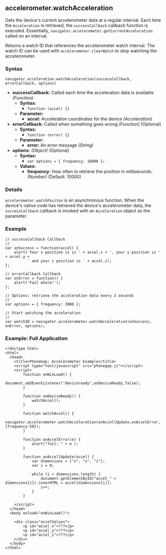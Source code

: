 accelerometer.watchAcceleration
-----------
Gets the device's current accelerometer data at a regular interval. Each time the `Acceleration` is retrieved, the `successCallback` callback function is executed. Essentially, `navigator.accelerometer.getCurrentAcceleration` called on an interval.

Returns a watch ID that references the accelerometer watch interval. The watch ID can be used with `accelerometer.clearWatch` to stop watching the accelerometer.

### Syntax ###
    navigator.acceleration.watchAcceleration(successCallback, errorCallback, options)
    
- __successCallback:__ Called each time the acceleration data is available _(Function)_
    - __Syntax:__
        - `function (accel) {}`
    - __Parameter:__
        - __accel:__ Acceleration coordinates for the device _(Acceleration)_
- __errorCallback:__ Called when something goes wrong _(Function)_ (Optional)
    - __Syntax:__
        - `function (error) {}`
    - __Parameter:__
        - __error:__ An error message _(String)_
- __options:__ _(Object)_ (Optional)
    - __Syntax:__
        - `var options = { frequency: 10000 };`
    - __Values:__
        - __frequency:__ How often to retrieve the position in milliseconds. _(Number)_ (Default: 10000)

### Details ###

`accelerometer.watchPositon` is an asynchronous function. When the device's native code has retrieved the device's accelerometer data, the `successCallback` callback is invoked with an `Acceleration` object as the parameter.

### Example ###

    // successCallback Callback
    //
    var onSuccess = function(accel) {
        alert('Your x position is is ' + accel.x + ', your y position is ' + accel.y +
              ' and your z position is ' + accel.z);
    };

    // errorCallback Callback
    var onError = function() {
        alert('Fail whale!');
    };

    // Options: retrieve the acceleration data every 3 seconds
    //
    var options = { frequency: 3000 };

    // Start watching the acceleration
    //
    var watchID = navigator.accelerometer.watchAcceleration(onSuccess, onError, options);
    
### Example: Full Application ###
    <!doctype html>
    <html>
      <head>
        <title>PhoneGap: Accelerometer Example</title>
        <script type="text/javascript" src="phonegap.js"></script>
        <script>
            function onWinLoad() {
        		document.addEventListener("deviceready",onDeviceReady,false);
        	}
        	
        	function onDeviceReady() {
        		watchAccel();
        	}

            function watchAccel() {
        		navigator.accelerometer.watchAcceleration(onAccellUpdate,onAccelError,{frequency:50});
          	}
          	
          	function onAccelError(e) {
        		alert("fail: " + e );
        	}

        	function onAccellUpdate(accel) {
        	    var dimensions = ["x", "x", "z"];
        	    var i = 0;
        	    
        	    while (i < dimensions.length) {
        	        document.getElementById("accel_" + dimensions[i]).innerHTML = accel[dimensions[i]];
        	        i++;
        	    }
        	}

        </script>
      </head>
      <body onload="onWinLoad()">

    	<div class="accelValues">
    	    <p id="accel_x">???</p>
    	    <p id="accel_y">???</p>
    	    <p id="accel_z">???</p>
    	</div>
      </body>
    </html>
